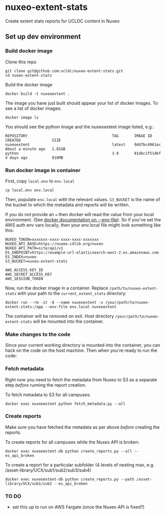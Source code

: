 # nuxeo-extent-stats

Create extent stats reports for UCLDC content in Nuxeo

## Set up dev environment

### Build docker image

Clone this repo

```
git clone git@github.com:ucldc/nuxeo-extent-stats.git
cd nuxeo-extent-stats
```

Build the docker image

```
docker build -t nuxeoextent .
```

The image you have just built should appear your list of docker images. To see a list of docker images:

```
docker image ls
```

You should see the python image and the nuxeoextent image listed, e.g.:

```
REPOSITORY                                      TAG       IMAGE ID       CREATED              SIZE
nuxeoextent                                     latest    9dd7bc4961ec   About a minute ago   1.01GB
python                                          3.9       81dbc1f514bf   4 days ago           916MB
```
### Run docker image in container

First, copy `local.env` to `env.local`

```
cp local.env env.local
```

Then, populate `env.local` with the relevant values. `S3_BUCKET` is the name of the bucket to which the metadata and reports will be written.

If you do not provide an `=` then docker will read the value from your local environment. (See [docker documentation on --env-file](https://docs.docker.com/engine/reference/commandline/run/#set-environment-variables--e---env---env-file)). So if you've set the AWS auth env vars locally, then your env.local file might look something like this:

```
NUXEO_TOKEN=xxxxxxx-xxxx-xxxx-xxxx-xxxxxxx
NUXEO_API_BASE=https://nuxeo.cdlib.org/nuxeo
NUXEO_API_PATH=site/api/v1
ES_ENDPOINT=https://example-url-elasticsearch-west-2.es.amazonaws.com
ES_INDEX=nuxeo
S3_BUCKET=nuxeo-extent-stats

AWS_ACCESS_KEY_ID
AWS_SECRET_ACCESS_KEY
AWS_SESSION_TOKEN
```

Now, run the docker image in a container. Replace `/path/to/nuxeo-extent-stats` with your path to the `current_extent_stats` directory:

```
docker run --rm -it -d --name nuxeoextent -v /your/path/to/nuxeo-extent-stats:/app --env-file env.local nuxeoextent
```

The container will be removed on exit. Host directory `/your/path/to/nuxeo-extent-stats` will be mounted into the container. 

### Make changes to the code

Since your current working directory is mounted into the container, you can hack on the code on the host machine. Then when you're ready to run the code:

### Fetch metadata

Right now you need to fetch the metadata from Nuxeo to S3 as a separate step *before* running the report creation.

To fetch metadata to S3 for all campuses:

```
docker exec nuxeoextent python fetch_metadata.py --all
```

### Create reports

Make sure you have fetched the metadata as per above *before* creating the reports.

To create reports for all campuses while the Nuxeo API is broken:

```
docker exec nuxeoextent-db python create_reports.py --all --es_api_broken
```

To create a report for a particular subfolder (4 levels of nesting max, e.g. /asset-library/UCX/sub1/sub2/sub3/sub4)

```
docker exec nuxeoextent-db python create_reports.py --path /asset-library/UCX/sub1/sub2 --es_api_broken
```

### TO DO

* set this up to run on AWS Fargate (once the Nuxeo API is fixed?)
